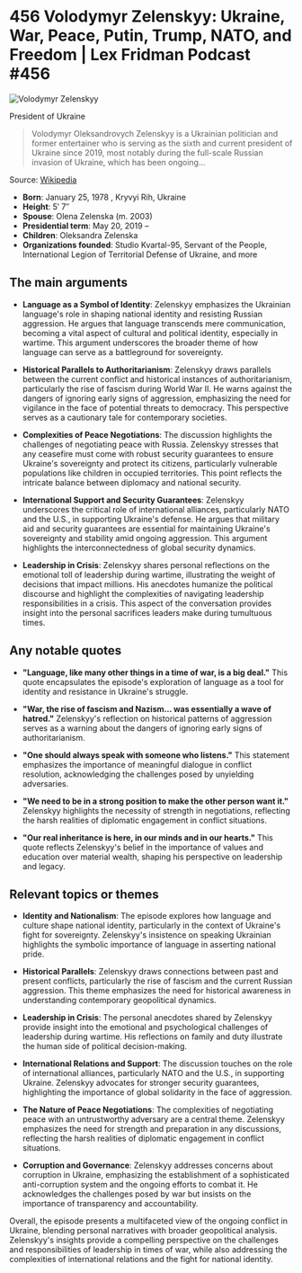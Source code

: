 # 456 Volodymyr Zelenskyy: Ukraine, War, Peace, Putin, Trump, NATO, and Freedom | Lex Fridman Podcast #456

![Volodymyr Zelenskyy](https://encrypted-tbn0.gstatic.com/images?q=tbn:ANd9GcTVgNd0IlB9zMPoV2W4Zaz4xbORw5X5tFjMIDEvzi7-UxoEzLU_p4cwEQ&s=0)

President of Ukraine

> Volodymyr Oleksandrovych Zelenskyy is a Ukrainian politician and former entertainer who is serving as the sixth and current president of Ukraine since 2019, most notably during the full-scale Russian invasion of Ukraine, which has been ongoing...

Source: [Wikipedia](https://en.wikipedia.org/wiki/Volodymyr_Zelenskyy)

- **Born**: January 25, 1978 , Kryvyi Rih, Ukraine
- **Height**: 5′ 7″
- **Spouse**: Olena Zelenska (m. 2003)
- **Presidential term**: May 20, 2019 –
- **Children**: Oleksandra Zelenska
- **Organizations founded**: Studio Kvartal-95, Servant of the People, International Legion of Territorial Defense of Ukraine, and more

## The main arguments

- **Language as a Symbol of Identity**: Zelenskyy emphasizes the Ukrainian language's role in shaping national identity and resisting Russian aggression. He argues that language transcends mere communication, becoming a vital aspect of cultural and political identity, especially in wartime. This argument underscores the broader theme of how language can serve as a battleground for sovereignty.

- **Historical Parallels to Authoritarianism**: Zelenskyy draws parallels between the current conflict and historical instances of authoritarianism, particularly the rise of fascism during World War II. He warns against the dangers of ignoring early signs of aggression, emphasizing the need for vigilance in the face of potential threats to democracy. This perspective serves as a cautionary tale for contemporary societies.

- **Complexities of Peace Negotiations**: The discussion highlights the challenges of negotiating peace with Russia. Zelenskyy stresses that any ceasefire must come with robust security guarantees to ensure Ukraine's sovereignty and protect its citizens, particularly vulnerable populations like children in occupied territories. This point reflects the intricate balance between diplomacy and national security.

- **International Support and Security Guarantees**: Zelenskyy underscores the critical role of international alliances, particularly NATO and the U.S., in supporting Ukraine's defense. He argues that military aid and security guarantees are essential for maintaining Ukraine's sovereignty and stability amid ongoing aggression. This argument highlights the interconnectedness of global security dynamics.

- **Leadership in Crisis**: Zelenskyy shares personal reflections on the emotional toll of leadership during wartime, illustrating the weight of decisions that impact millions. His anecdotes humanize the political discourse and highlight the complexities of navigating leadership responsibilities in a crisis. This aspect of the conversation provides insight into the personal sacrifices leaders make during tumultuous times.

## Any notable quotes

- **"Language, like many other things in a time of war, is a big deal."**
  This quote encapsulates the episode's exploration of language as a tool for identity and resistance in Ukraine's struggle.

- **"War, the rise of fascism and Nazism... was essentially a wave of hatred."**
  Zelenskyy's reflection on historical patterns of aggression serves as a warning about the dangers of ignoring early signs of authoritarianism.

- **"One should always speak with someone who listens."**
  This statement emphasizes the importance of meaningful dialogue in conflict resolution, acknowledging the challenges posed by unyielding adversaries.

- **"We need to be in a strong position to make the other person want it."**
  Zelenskyy highlights the necessity of strength in negotiations, reflecting the harsh realities of diplomatic engagement in conflict situations.

- **"Our real inheritance is here, in our minds and in our hearts."**
  This quote reflects Zelenskyy's belief in the importance of values and education over material wealth, shaping his perspective on leadership and legacy.

## Relevant topics or themes

- **Identity and Nationalism**: The episode explores how language and culture shape national identity, particularly in the context of Ukraine's fight for sovereignty. Zelenskyy's insistence on speaking Ukrainian highlights the symbolic importance of language in asserting national pride.

- **Historical Parallels**: Zelenskyy draws connections between past and present conflicts, particularly the rise of fascism and the current Russian aggression. This theme emphasizes the need for historical awareness in understanding contemporary geopolitical dynamics.

- **Leadership in Crisis**: The personal anecdotes shared by Zelenskyy provide insight into the emotional and psychological challenges of leadership during wartime. His reflections on family and duty illustrate the human side of political decision-making.

- **International Relations and Support**: The discussion touches on the role of international alliances, particularly NATO and the U.S., in supporting Ukraine. Zelenskyy advocates for stronger security guarantees, highlighting the importance of global solidarity in the face of aggression.

- **The Nature of Peace Negotiations**: The complexities of negotiating peace with an untrustworthy adversary are a central theme. Zelenskyy emphasizes the need for strength and preparation in any discussions, reflecting the harsh realities of diplomatic engagement in conflict situations.

- **Corruption and Governance**: Zelenskyy addresses concerns about corruption in Ukraine, emphasizing the establishment of a sophisticated anti-corruption system and the ongoing efforts to combat it. He acknowledges the challenges posed by war but insists on the importance of transparency and accountability.

Overall, the episode presents a multifaceted view of the ongoing conflict in Ukraine, blending personal narratives with broader geopolitical analysis. Zelenskyy's insights provide a compelling perspective on the challenges and responsibilities of leadership in times of war, while also addressing the complexities of international relations and the fight for national identity.